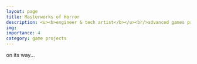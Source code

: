 ```yaml
---
layout: page
title: Masterworks of Horror
description: <u><b>engineer & tech artist</b></u><br/>advanced games project<br/>summer 2025 - spring 2026
img:
importance: 4
category: game projects
---
```


on its way...
